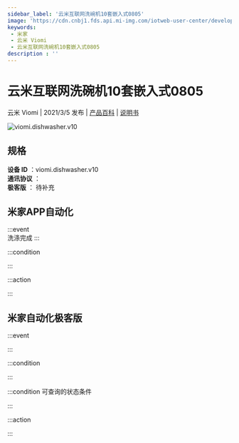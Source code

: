 ```yaml
---
sidebar_label: '云米互联网洗碗机10套嵌入式0805'
image: 'https://cdn.cnbj1.fds.api.mi-img.com/iotweb-user-center/developer_1679048936126dsu8RAtg.png?GalaxyAccessKeyId=AKVGLQWBOVIRQ3XLEW&Expires=9223372036854775807&Signature=NOmBrGOF0ah6QoqSLePJrYqTC58='
keywords: 
 - 米家
 - 云米 Viomi
 - 云米互联网洗碗机10套嵌入式0805
description : ''
---
```

# 云米互联网洗碗机10套嵌入式0805

云米 Viomi | 2021/3/5 发布 | [产品百科](https://home.mi.com/webapp/content/baike/product/index.html?model=viomi.dishwasher.v10/) | [说明书](https://home.mi.com/views/introduction.html?model=viomi.dishwasher.v10&region=cn)

![viomi.dishwasher.v10](https://cdn.cnbj1.fds.api.mi-img.com/iotweb-user-center/developer_1679048936126dsu8RAtg.png?GalaxyAccessKeyId=AKVGLQWBOVIRQ3XLEW&Expires=9223372036854775807&Signature=NOmBrGOF0ah6QoqSLePJrYqTC58=)

## 规格  
> 
**设备 ID** ：viomi.dishwasher.v10  
**通讯协议** ：  
**极客版**  ： 待补充 


## 米家APP自动化  

:::event  
洗涤完成
:::

:::condition  

:::

:::action   

:::

## 米家自动化极客版  

:::event  

:::

:::condition  

:::

:::condition 可查询的状态条件  

:::

:::action  

:::

        
